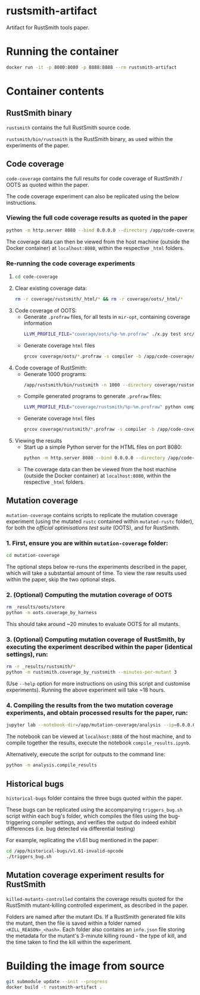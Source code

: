 # rustsmith-artifact
Artifact for RustSmith tools paper.

# Running the container
```bash
docker run -it -p 8080:8080 -p 8888:8888 --rm rustsmith-artifact
```

# Container contents

## RustSmith binary
`rustsmith` contains the full RustSmith source code.

`rustsmith/bin/rustsmith` is the RustSmith binary, as used within the experiments of the paper.

## Code coverage
`code-coverage` contains the full results for code coverage of RustSmith / OOTS as quoted within the paper. 

The code coverage experiment can also be replicated using the below instructions.

### Viewing the full code coverage results as quoted in the paper
```bash
python -m http.server 8080 --bind 0.0.0.0 --directory /app/code-coverage/coverage
```
The coverage data can then be viewed from the host machine (outside the Docker container) at `localhost:8080`, within the respective `_html` folders.

### Re-running the code coverage experiments
1.  ```bash
    cd code-coverage
    ``` 
2. Clear existing coverage data:
    ```bash
    rm -r coverage/rustsmith/_html/* && rm -r coverage/oots/_html/*
    ```
3. Code coverage of OOTS:
    - Generate `.profraw` files, for all tests in `mir-opt`, containing coverage information
        ```bash
        LLVM_PROFILE_FILE="coverage/oots/%p-%m.profraw" ./x.py test src/test/mir-opt --force-rerun
        ```
    - Generate coverage `html` files
        ```bash
        grcov coverage/oots/*.profraw -s compiler -b /app/code-coverage/build/x86_64-unknown-linux-gnu --llvm-path /app/code-coverage/build/x86_64-unknown-linux-gnu/llvm/bin -t html -o coverage/oots/_html
        ```
4. Code coverage of RustSmith:
    - Generate 1000 programs:
        ```bash
        /app/rustsmith/bin/rustsmith -n 1000 --directory coverage/rustsmith/files
        ```
    - Compile generated programs to generate `.profraw` files:
        ```bash
        LLVM_PROFILE_FILE="coverage/rustsmith/%p-%m.profraw" python compile_rustsmith_files.py
        ```
    - Generate coverage `html` files
        ```bash
        grcov coverage/rustsmith/*.profraw -s compiler -b /app/code-coverage/build/x86_64-unknown-linux-gnu --llvm-path /app/code-coverage/build/x86_64-unknown-linux-gnu/llvm/bin -t html -o coverage/rustsmith/_html
        ```
5. Viewing the results
    - Start up a simple Python server for the HTML files on port 8080:
        ```bash
        python -m http.server 8080 --bind 0.0.0.0 --directory /app/code-coverage/coverage
        ```
    - The coverage data can then be viewed from the host machine (outside the Docker container) at `localhost:8080`, within the respective `_html` folders.

## Mutation coverage
`mutation-coverage` contains scripts to replicate the mutation coverage experiment (using the mutated `rustc` contained within `mutated-rustc` folder), for both the _official optimisations test suite_ (OOTS), and for RustSmith.

### 1. First, ensure you are within `mutation-coverage` folder:
```bash
cd mutation-coverage
```

The optional steps below re-runs the experiments described in the paper, which will take a substantial amount of time. To view the raw results used within the paper, skip the two optional steps.

### 2. (Optional) Computing the mutation coverage of OOTS
```bash
rm _results/oots/store
python -m oots.coverage_by_harness
```
This should take around ~20 minutes to evaluate OOTS for all mutants.

### 3. (Optional) Computing mutation coverage of RustSmith, by executing the experiment described within the paper (identical settings), run:
```bash
rm -r _results/rustsmith/*
python -m rustsmith.coverage_by_rustsmith --minutes-per-mutant 3
```
(Use `--help` option for more instructions on using this script and customise experiments). Running the above experiment will take ~18 hours.

### 4. Compiling the results from the two mutation coverage experiments, and obtain processed results for the paper, run:
```bash
jupyter lab --notebook-dir=/app/mutation-coverage/analysis --ip=0.0.0.0 --port=8888 --allow-root
```
The notebook can be viewed at `localhost:8888` of the host machine, and to compile together the results, execute the notebook `compile_results.ipynb`.

Alternatively, execute the script for outputs to the command line:
```bash
python -m analysis.compile_results
```

## Historical bugs
`historical-bugs` folder contains the three bugs quoted within the paper.

These bugs can be replicated using the accompanying `triggers_bug.sh` script within each bug's folder, which compiles the files using the bug-triggering compiler settings, and verifies the output do indeed exhibit differences (i.e. bug detected via differential testing)

For example, replicating the v1.61 bug mentioned in the paper:
```bash
cd /app/historical-bugs/v1.61-invalid-opcode
./triggers_bug.sh
```

## Mutation coverage experiment results for RustSmith
`killed-mutants-controlled` contains the coverage results quoted for the RustSmith mutant-killing controlled experiment, as described in the paper.

Folders are named after the mutant IDs. If a RustSmith generated file kills the mutant, then the file is saved within a folder named `<KILL_REASON>_<hash>`. Each folder also contains an `info.json` file storing the metadata for the mutant's 3-minute killing round - the type of kill, and the time taken to find the kill within the experiment.

# Building the image from source
```bash
git submodule update --init --progress
docker build -t rustsmith-artifact .
```